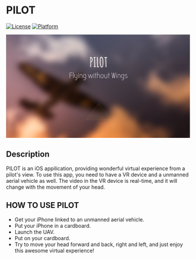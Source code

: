 # PILOT

[![License](https://img.shields.io/cocoapods/l/JZMultiChoicesCircleButton.svg?style=flat)](http://cocoapods.org/pods/JZMultiChoicesCircleButton)
[![Platform](https://img.shields.io/cocoapods/p/JZMultiChoicesCircleButton.svg?style=flat)](http://cocoapods.org/pods/JZMultiChoicesCircleButton)

![](bg.png)

## Description

PILOT is an iOS appilication, providing wonderful virtual experience from a pilot's view. To use this app, you need to have a VR device and a unmanned aerial vehicle as well. The video in the VR device is real-time, and it will change with the movement of your head.

## HOW TO USE PILOT

- Get your iPhone linked to an unmanned aerial vehicle.
- Put your iPhone in a cardboard. 
- Launch the UAV.
- Put on your cardboard.
- Try to move your head forward and back, right and left, and just enjoy this awesome virtual experience!  



